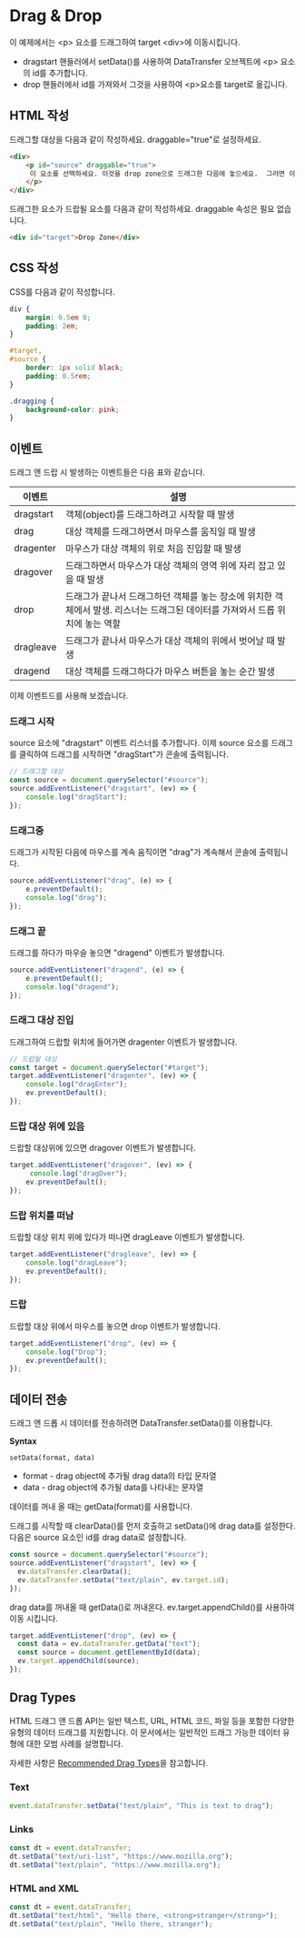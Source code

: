 # Drag & Drop 

이 예제에서는 \<p\> 요소를 드래그하여 target \<div\>에 이동시킵니다. 

* dragstart 핸들러에서 setData()를 사용하여 DataTransfer 오브젝트에 \<p\> 요소의 id를 추가합니다. 
* drop 핸들러에서 id를 가져와서 그것을 사용하여 \<p\>요소를 target로 옮깁니다. 



## HTML 작성 

드래그할 대상을 다음과 같이 작성하세요.  draggable="true"로 설정하세요. 
```html
<div>
    <p id="source" draggable="true">
     이 요소를 선택하세요. 이것을 drop zone으로 드래그한 다음에 놓으세요.  그러면 이 요소가 이동합니다. 
    </p>
</div>
```


드래그한 요소가 드랍될 요소를 다음과 같이 작성하세요.  draggable 속성은 필요 없습니다.  
```html
<div id="target">Drop Zone</div>
```


## CSS 작성 
CSS를 다음과 같이 작성합니다.  
```css
div {
    margin: 0.5em 0;
    padding: 2em;
}

#target,
#source {
    border: 1px solid black;
    padding: 0.5rem;
}

.dragging {
    background-color: pink;
}
```  



## 이벤트 
드래그 앤 드랍 시 발생하는 이벤트들은 다음 표와 같습니다. 

| 이벤트 | 설명                                                                           |
|-----------|--------------------------------------------------------------------------------|
| dragstart | 객체(object)를 드래그하려고 시작할 때 발생                                          |
| drag      | 대상 객체를 드래그하면서 마우스를 움직일 때 발생                                               |
| dragenter | 마우스가 대상 객체의 위로 처음 진입할 때 발생                                                |
| dragover  | 드래그하면서 마우스가 대상 객체의 영역 위에 자리 잡고 있을 때 발생                                    |
| drop      | 드래그가 끝나서 드래그하던 객체를 놓는 장소에 위치한 객체에서 발생. 리스너는 드래그된 데이터를 가져와서 드롭 위치에 놓는 역할 |
| dragleave | 드래그가 끝나서 마우스가 대상 객체의 위에서 벗어날 때 발생                                         |
| dragend   | 대상 객체를 드래그하다가 마우스 버튼을 놓는 순간 발생                                            |


이제 이벤트드를 사용해 보겠습니다.  


### 드래그 시작 
source 요소에 "dragstart" 이벤트 리스너를 추가합니다. 이제 source 요소를 드래그를 클릭하여 드래그를 시작하면 "dragStart"가 콘솔에 출력됩니다. 

```jsx
// 드래그할 대상 
const source = document.querySelector("#source");
source.addEventListener("dragstart", (ev) => {
    console.log("dragStart");
});
```

### 드래그중 
드래그가 시작된 다음에 마우스를 계속 움직이면 "drag"가 계속해서 콘솔에 출력됩니다. 
```jsx
source.addEventListener("drag", (e) => { 
    e.preventDefault();
    console.log("drag");
});
```


### 드래그 끝 
드래그를 하다가 마우슬 놓으면 "dragend" 이벤트가 발생합니다. 
```jsx
source.addEventListener("dragend", (e) => { 
    e.preventDefault();
    console.log("dragend");
});
```




### 드래그 대상 진입 
드래그하여 드랍할 위치에 들어가면 dragenter 이벤트가 발생합니다. 
```jsx
// 드랍될 대상 
const target = document.querySelector("#target");
target.addEventListener("dragenter", (ev) => {
    console.log("dragEnter");
    ev.preventDefault();
});
```

### 드랍 대상 위에 있음
드랍할 대상위에 있으면 dragover 이벤트가 발생합니다. 
```jsx
target.addEventListener("dragover", (ev) => {
     console.log("dragOver");
    ev.preventDefault();
});
```

### 드랍 위치를 떠남 
드랍할 대상 위치 위에 있다가 떠나면 dragLeave 이벤트가 발생합니다. 
```jsx
target.addEventListener("dragleave", (ev) => {
    console.log("dragLeave");
    ev.preventDefault();
});
```

### 드랍 
드랍할 대상 위에서 마우스를 놓으면 drop 이벤트가 발생합니다. 
```jsx
target.addEventListener("drop", (ev) => {
    console.log("Drop");
    ev.preventDefault();
});
```

## 데이터 전송
드래그 앤 드롭 시 데이터를 전송하려면 DataTransfer.setData()를 이용합니다. 

**Syntax**    
```
setData(format, data)
```
* format - drag object에 추가될 drag data의 타입 문자열
* data - drag object에 추가될 data를 나타내는 문자열 

데이터를 꺼내 올 때는 getData(format)를 사용합니다. 


드래그를 시작할 때 clearData()를 먼저 호출하고 setData()에 drag data를 설정한다. 다음은 source 요소인 id를 drag data로 설정합니다. 
```jsx
const source = document.querySelector("#source");
source.addEventListener("dragstart", (ev) => {
  ev.dataTransfer.clearData();
  ev.dataTransfer.setData("text/plain", ev.target.id);
});
```
drag data를 꺼내올 때 getData()로 꺼내온다. ev.target.appendChild()를 사용하여 이동 시킵니다. 

```jsx
target.addEventListener("drop", (ev) => {
  const data = ev.dataTransfer.getData("text");
  const source = document.getElementById(data);
  ev.target.appendChild(source);
});
```


## Drag Types 
HTML 드래그 앤 드롭 API는 일반 텍스트, URL, HTML 코드, 파일 등을 포함한 다양한 유형의 데이터 드래그를 지원합니다. 이 문서에서는 일반적인 드래그 가능한 데이터 유형에 대한 모범 사례를 설명합니다.

자세한 사항은  [Recommended Drag Types](https://developer.mozilla.org/en-US/docs/Web/API/HTML_Drag_and_Drop_API/Recommended_drag_types)을 참고합니다.

### Text
```jsx
event.dataTransfer.setData("text/plain", "This is text to drag");
```

### Links
```jsx
const dt = event.dataTransfer;
dt.setData("text/uri-list", "https://www.mozilla.org");
dt.setData("text/plain", "https://www.mozilla.org");
```


### HTML and XML 
```jsx
const dt = event.dataTransfer;
dt.setData("text/html", "Hello there, <strong>stranger</strong>");
dt.setData("text/plain", "Hello there, stranger");
```


















